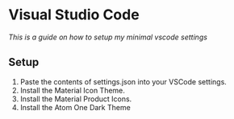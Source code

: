 # Visual Studio Code
*This is a guide on how to setup my minimal vscode settings*

## Setup
1. Paste the contents of settings.json into your VSCode settings.
2. Install the Material Icon Theme.
3. Install the Material Product Icons.
4. Install the Atom One Dark Theme

